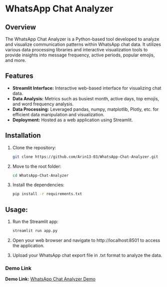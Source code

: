 # WhatsApp Chat Analyzer

## Overview
The WhatsApp Chat Analyzer is a Python-based tool developed to analyze and visualize communication patterns within WhatsApp chat data. It utilizes various data processing libraries and interactive visualization tools to provide insights into message frequency, active periods, popular emojis, and more.

## Features
- **Streamlit Interface:** Interactive web-based interface for visualizing chat data.
- **Data Analysis:** Metrics such as busiest month, active days, top emojis, and word frequency analysis.
- **Data Processing:** Leveraged pandas, numpy, matplotlib, Plotly, etc. for efficient data manipulation and visualization.
- **Deployment:** Hosted as a web application using Streamlit.

## Installation
1. Clone the repository:
   ```bash
   git clone https://github.com/Arin13-03/WhatsApp-Chat-Analyzer.git

2. Move to the root folder:
   ```bash
   cd WhatsApp-Chat-Analyzer
3. Install the dependencies:
   ```bash
   pip install -r requirements.txt
   
## Usage:
1. Run the Streamlit app:
   ```bash
   streamlit run app.py
   
2. Open your web browser and navigate to http://localhost:8501 to access the application.

3. Upload your WhatsApp chat export file in .txt format to analyze the data.

### Demo Link
**Demo Link:** [WhatsApp Chat Analyzer Demo](https://arin13-03-whatsapp-chat-analyzer-app-4eupnp.streamlit.app/)

